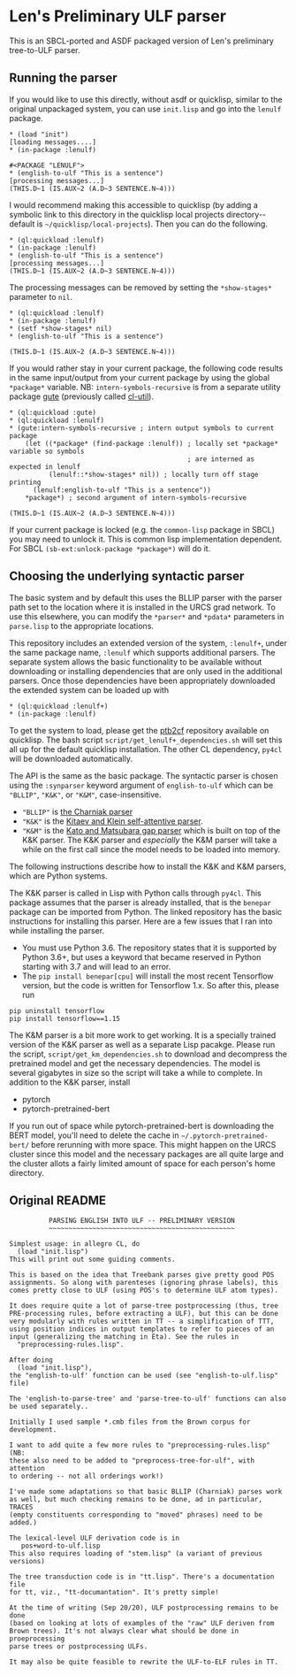 # Len's Preliminary ULF parser

This is an SBCL-ported and ASDF packaged version of Len's preliminary tree-to-ULF parser.


## Running the parser

If you would like to use this directly, without asdf or quicklisp, similar to
the original unpackaged system, you can use `init.lisp` and go into the
`lenulf` package.
```
* (load "init")
[loading messages....]
* (in-package :lenulf)

#<PACKAGE "LENULF">
* (english-to-ulf "This is a sentence")
[processing messages...]
(THIS.D~1 (IS.AUX~2 (A.D~3 SENTENCE.N~4)))
```

I would recommend making this accessible to quicklisp (by adding a symbolic
link to this directory in the quicklisp local projects directory--default is
`~/quicklisp/local-projects`). Then you can do the following.
```
* (ql:quickload :lenulf)
* (in-package :lenulf)
* (english-to-ulf "This is a sentence")
[processing messages...]
(THIS.D~1 (IS.AUX~2 (A.D~3 SENTENCE.N~4)))
```
The processing messages can be removed by setting the `*show-stages*` parameter
to `nil`.
```
* (ql:quickload :lenulf)
* (in-package :lenulf)
* (setf *show-stages* nil)
* (english-to-ulf "This is a sentence")

(THIS.D~1 (IS.AUX~2 (A.D~3 SENTENCE.N~4)))
```
If you would rather stay in your current package, the following code results in
the same input/output from your current package by using the global `*package*`
variable. NB: `intern-symbols-recursive` is from a separate utility package
[gute](https://github.com/genelkim/gute) (previously called
[cl-util](https://github.com/genelkim/cl-util)).
```
* (ql:quickload :gute)
* (ql:quickload :lenulf)
* (gute:intern-symbols-recursive ; intern output symbols to current package
    (let ((*package* (find-package :lenulf)) ; locally set *package* variable so symbols
                                             ; are interned as expected in lenulf
          (lenulf::*show-stages* nil)) ; locally turn off stage printing
      (lenulf:english-to-ulf "This is a sentence"))
    *package*) ; second argument of intern-symbols-recursive

(THIS.D~1 (IS.AUX~2 (A.D~3 SENTENCE.N~4)))
```
If your current package is locked (e.g. the `common-lisp` package in SBCL) you
may need to unlock it. This is common lisp implementation dependent. For SBCL
`(sb-ext:unlock-package *package*)` will do it.

## Choosing the underlying syntactic parser

The basic system and by default this uses the BLLIP parser with the parser path
set to the location where it is installed in the URCS grad network. To use this
elsewhere, you can modify the `*parser*` and `*pdata*` parameters in
`parse.lisp` to the appropriate locations.

This repository includes an extended version of the system, `:lenulf+`, under
the same package name, `:lenulf` which supports additional parsers. The separate
system allows the basic functionality to be available without downloading or
installing dependencies that are only used in the additional parsers. Once those
dependencies have been appropriately downloaded the extended system can be loaded
up with
```
* (ql:quickload :lenulf+)
* (in-package :lenulf)
```
To get the system to load, please get the
[ptb2cf](https://github.com/yosihide/ptb2cf.git) repository available on
quicklisp. The bash script `script/get_lenulf+_dependencies.sh` will set this
all up for the default quicklisp installation.  The other CL dependency,
`py4cl` will be downloaded automatically.

The API is the same as the basic package. The syntactic parser is chosen using
the `:synparser` keyword argument of `english-to-ulf` which can be `"BLLIP"`,
`"K&K"`, or `"K&M"`, case-insensitive.
- `"BLLIP"` is [the Charniak parser](https://github.com/BLLIP/bllip-parser)
- `"K&K"` is the [Kitaev and Klein self-attentive parser](https://github.com/nikitakit/self-attentive-parser).
- `"K&M"` is the [Kato and Matsubara gap parser](https://github.com/yosihide/ptb2cf) which is built on top of the K&K parser.
The K&K parser and _especially_ the K&M parser will take a while on the first
call since the model needs to be loaded into memory.

The following instructions describe how to install the K&K and K&M parsers,
which are Python systems.

The K&K parser is called in Lisp with Python calls through `py4cl`. This
package assumes that the parser is already installed, that is the `benepar`
package can be imported from Python. The linked repository has the basic
instructions for installing this parser. Here are a few issues that I ran into
while installing the parser.

- You must use Python 3.6. The repository states that it is supported by Python 3.6+, but uses a keyword that became reserved in Python starting with 3.7 and will lead to an error.
- The `pip install benepar[cpu]` will install the most recent Tensorflow version, but the code is written for Tensorflow 1.x. So after this, please run
```
pip uninstall tensorflow
pip install tensorflow==1.15
```

The K&M parser is a bit more work to get working. It is a specially trained
version of the K&K parser as well as a separate Lisp pacakge. Please run the
script, `script/get_km_dependencies.sh` to download and decompress the
pretrained model and get the necessary dependencies. The model is several
gigabytes in size so the script will take a while to complete. In addition to
the K&K parser, install
- pytorch
- pytorch-pretrained-bert

If you run out of space while pytorch-pretrained-bert is downloading the BERT
model, you'll need to delete the cache in `~/.pytorch-pretrained-bert/` before
rerunning with more space. This might happen on the URCS cluster since this
model and the necessary packages are all quite large and the cluster allots
a fairly limited amount of space for each person's home directory.

## Original README
```
          PARSING ENGLISH INTO ULF -- PRELIMINARY VERSION
          ~~~~~~~~~~~~~~~~~~~~~~~~~~~~~~~~~~~~~~~~~~~~~~~

Simplest usage: in allegro CL, do
  (load "init.lisp")
This will print out some guiding comments.

This is based on the idea that Treebank parses give pretty good POS
assignments. So along with parenteses (ignoring phrase labels), this
comes pretty close to ULF (using POS's to determine ULF atom types).

It does require quite a lot of parse-tree postprocessing (thus, tree
PRE-processing rules, before extracting a ULF), but this can be done
very modularly with rules written in TT -- a simplification of TTT,
using position indices in output templates to refer to pieces of an
input (generalizing the matching in Eta). See the rules in
  "preprocessing-rules.lisp".

After doing
  (load "init.lisp"),
the "english-to-ulf' function can be used (see "english-to-ulf.lisp" file)

The 'english-to-parse-tree' and 'parse-tree-to-ulf' functions can also
be used separately..

Initially I used sample *.cmb files from the Brown corpus for development.

I want to add quite a few more rules to "preprocessing-rules.lisp" (NB:
these also need to be added to "preprocess-tree-for-ulf", with attention
to ordering -- not all orderings work!)

I've made some adaptations so that basic BLLIP (Charniak) parses work
as well, but much checking remains to be done, ad in particular, TRACES
(empty constituents corresponding to "moved" phrases) need to be added.)

The lexical-level ULF derivation code is in
   pos+word-to-ulf.lisp
This also requires loading of "stem.lisp" (a variant of previous versions)

The tree transduction code is in "tt.lisp". There's a documentation file
for tt, viz., "tt-documantation". It's pretty simple!

At the time of writing (Sep 20/20), ULF postprocessing remains to be done
(based on looking at lots of examples of the "raw" ULF deriven from
Brown trees). It's not always clear what should be done in proeprocessing
parse trees or postprocessing ULFs.

It may also be quite feasible to rewrite the ULF-to-ELF rules in TT.
```
